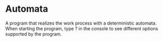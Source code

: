 # Automata
A program that realizes the work process with a deterministic automata.
When starting the program, type ? in the console to see different options supported by the program.
